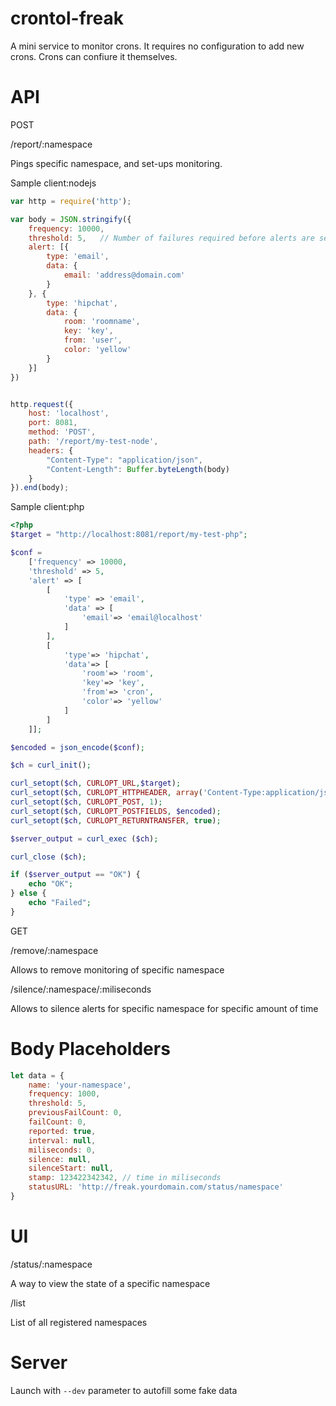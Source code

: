 crontol-freak
=============

A mini service to monitor crons. It requires no configuration to add new crons. Crons can confiure it themselves.

API
=============
POST

/report/:namespace

Pings specific namespace, and set-ups monitoring.

Sample client:nodejs

```javascript
var http = require('http');

var body = JSON.stringify({
	frequency: 10000,
	threshold: 5,	// Number of failures required before alerts are sent out
	alert: [{
		type: 'email',
		data: {
			email: 'address@domain.com'
		}
	}, {
		type: 'hipchat',
		data: {
			room: 'roomname',
			key: 'key',
			from: 'user',
			color: 'yellow'
		}
	}]
})


http.request({
	host: 'localhost',
	port: 8081,
	method: 'POST',
	path: '/report/my-test-node',
	headers: {
		"Content-Type": "application/json",
		"Content-Length": Buffer.byteLength(body)
	}
}).end(body);
```

Sample client:php

```php
<?php
$target = "http://localhost:8081/report/my-test-php";

$conf =
	['frequency' => 10000,
	'threshold' => 5,
	'alert' => [
		[
			'type' => 'email',
			'data' => [
				'email'=> 'email@localhost'
			]
		],
		[
			'type'=> 'hipchat',
			'data'=> [
				'room'=> 'room',
				'key'=> 'key',
				'from'=> 'cron',
				'color'=> 'yellow'
			]
		]
	]];

$encoded = json_encode($conf);

$ch = curl_init();

curl_setopt($ch, CURLOPT_URL,$target);
curl_setopt($ch, CURLOPT_HTTPHEADER, array('Content-Type:application/json'));
curl_setopt($ch, CURLOPT_POST, 1);
curl_setopt($ch, CURLOPT_POSTFIELDS, $encoded);
curl_setopt($ch, CURLOPT_RETURNTRANSFER, true);

$server_output = curl_exec ($ch);

curl_close ($ch);

if ($server_output == "OK") {
	echo "OK";
} else {
	echo "Failed";
}
```
GET

/remove/:namespace

Allows to remove monitoring of specific namespace

/silence/:namespace/:miliseconds

Allows to silence alerts for specific namespace for specific amount of time


Body Placeholders
=============
```javascript
let data = {
	name: 'your-namespace',
	frequency: 1000,
	threshold: 5,
	previousFailCount: 0,
	failCount: 0,
	reported: true,
	interval: null,
	miliseconds: 0,
	silence: null,
	silenceStart: null,
	stamp: 123422342342, // time in miliseconds
	statusURL: 'http://freak.yourdomain.com/status/namespace'
}
```

UI
=============
/status/:namespace

A way to view the state of a specific namespace

/list

List of all registered namespaces

Server
=============
Launch with `--dev` parameter to autofill some fake data
